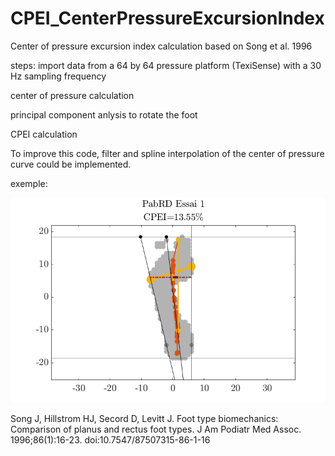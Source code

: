 # CPEI_CenterPressureExcursionIndex
Center of pressure excursion index calculation based on Song et al. 1996

steps:
import data from a 64 by 64 pressure platform (TexiSense) with a 30 Hz sampling frequency

center of pressure calculation

principal component anlysis to rotate the foot

CPEI calculation

To improve this code, filter and spline interpolation of the center of pressure curve could be implemented.

exemple:


![alt text](https://github.com/PabRD/CPEI_CenterPressureExcursionIndex/blob/main/gitHub_Exemple.png)

Song J, Hillstrom HJ, Secord D, Levitt J. Foot type biomechanics: Comparison of planus and rectus foot types. J Am Podiatr Med Assoc. 1996;86(1):16-23. doi:10.7547/87507315-86-1-16
